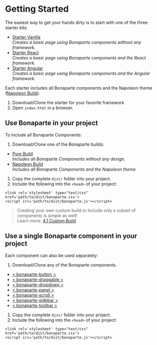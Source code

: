 # Getting Started

The easiest way to get your hands dirty is to start with one of the three starter kits:

* [Starter Vanilla](http://github.com/bonaparte/starter-vanilla)<br>*Creates a basic page using Bonaparte components without any framework.*
* [Starter React](http://github.com/bonaparte/starter-react)<br>*Creates a basic page using Bonaparte components and the React framework.*
* [Starter Angular](http://github.com/bonaparte/starter-angular)<br>*Creates a basic page using Bonaparte components and the Angular framework.*

Each starter includes all Bonaparte components and the Napoleon theme ([Napoleon Build](http://github.com/bonaparte/build-napoleon)).

1. Download/Clone the starter for your favorite framework
2. Open `index.html` in a browser. 

## Use Bonaparte in your project
To include all Bonaparte Components:

1. Download/Clone one of the Bonaparte builds:
 * [Pure Build](http://github.com/bonaparte/build-pure)<br>*Includes all Bonaparte Components without any design.*
 * [Napoleon Build](http://github.com/bonaparte/build-napoleon)<br>*Includes all Bonaparte Components and the Napoleon theme*
1. Copy the complete `dist/` folder into your project.
2. Include the following into the `<head>` of your project: 
```
<link rel='stylesheet' type="text/css" href='path/to/dist/bonaparte.css'>
<script src='path/to/dist/bonaparte.js'></script>
```

> Creating your own custom build to include only a subset of components is simple as well!<br>
Learn more: [4.1 Custom Build](advanced/custom-build.md)

## Use a single Bonaparte component in your project
Each component can also be used separately:

1. Download/Clone any of the Bonaparte components.
  - [< bonaparte-button >](https://github.com/bonaparte/bonaparte-button)
  - [< bonaparte-draggable >](https://github.com/bonaparte/bonaparte-draggable)
  - [< bonaparte-dropdown >](https://github.com/bonaparte/bonaparte-dropdown)
  - [< bonaparte-panel >](https://github.com/bonaparte/bonaparte-panel)
  - [< bonaparte-scroll  >](https://github.com/bonaparte/bonaparte-scroll)
  - [< bonaparte-sidebar  >](https://github.com/bonaparte/bonaparte-sidebar)
  - [< bonaparte-toolbar  >](https://github.com/bonaparte/bonaparte-toolbar)
1. Copy the complete `dist/` folder into your project.
2. Include the following into the `<head>` of your project:  
```
<link rel='stylesheet' type="text/css" href='path/to/dist/bonaparte.css'>
<script src='path/to/dist/bonaparte.js'></script>
```